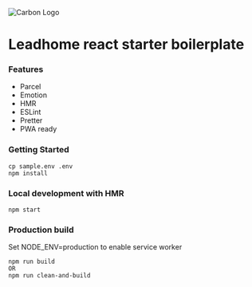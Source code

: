 ![Carbon Logo](https://i.imgur.com/JX6nZks.png)
# Leadhome react starter boilerplate

### Features

- Parcel
- Emotion
- HMR
- ESLint
- Pretter
- PWA ready

### Getting Started
```
cp sample.env .env
npm install
```

### Local development with HMR
```
npm start
```

### Production build
Set NODE_ENV=production to enable service worker
```
npm run build
OR
npm run clean-and-build
```
